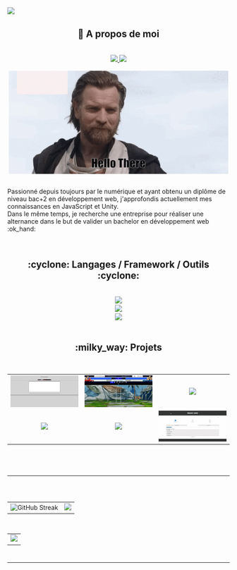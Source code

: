 <img src="https://capsule-render.vercel.app/api?type=waving&height=230&color=0:5c258d,100:0072ff&text=Nicolas&section=header&fontColor=ffffff&fontSize=80&desc=Développeur%20web%20et%20web%20mobile&fontAlign=50&animation=fadeIn&reversal=false&fontAlignY=35&descAlign=50&descAlignY=55&descSize=22&textBg=false" />

<!-- ABOUT START ############################################################################### -->
<h2 align="center">🌌 A propos de moi</h2>	
<br>
<div align="center">
  <a href="mailto:nicolas.berrier360@gmail.com">
    <img src="https://img.shields.io/badge/Gmail-D14836?style=for-the-badge&logo=gmail&logoColor=white" />
  </a>
  <a href="https://www.linkedin.com/in/nicolasberrierw">
    <img src="https://img.shields.io/badge/LinkedIn-0077B5?style=for-the-badge&logo=linkedin&logoColor=white" />
  </a>
</div>
<br/>

<div align="center">
  <a href="https://media1.tenor.com/m/T3HjSZeb_MQAAAAC/hello-there-general-kenobi.gif">
  <img align="center" src="tenor.gif" alt="gif from tenor"/>
  </a>
</div>


<br />

<p align="left">
  Passionné depuis toujours par le numérique et ayant obtenu un diplôme de niveau bac+2 en développement web, j'approfondis actuellement mes connaissances en JavaScript et Unity. <br>
  Dans le même temps, je recherche une entreprise pour réaliser une alternance dans le but de valider un bachelor en développement web  :ok_hand:
</p> <br>
<!-- ABOUT END ############################################################################### -->
<!-- SKILL START ############################################################################### -->
<h2 align="center">:cyclone: Langages / Framework / Outils :cyclone:</h2>
 <br/> 
<div align="center">
  <a href="https://skillicons.dev/">
      <img src="https://skillicons.dev/icons?i=html,css,js,bootstrap,react,redux,symfony,php,mysql" /><br>
      <img src="https://skillicons.dev/icons?i=unity,cs,figma,github,ableton" /> <br>
      <img src="https://skillicons.dev/icons?i=vscode,visualstudio" />
  </a>
</div> 
<!-- SKILL END ############################################################################### -->
<br/>

<h2 align="center">:milky_way:	Projets</h2>
<br>
<!-- TABLE START ######################################################################################## -->
<table>
  <tr>
    <td align="center" width="350">
      <a href="https://wallmonger.github.io/WYSIWYG/">
        <img src="wysiwyg.gif" />
      </a> <br>
    </td>
    <td align="center" width="350">
      <a href="https://wallmonger.github.io/MorpionFighter/">
        <img src="street.gif" />
      </a> <br>
    </td>
    <td align="center" width="350">
        <img src="gruut.gif" /> <br>
    </td>
  </tr>
    <tr>
    <td align="center" width="350">
        <img src="studart.gif" />
        <br>
    </td>
    <td align="center" width="350">
        <img src="game.gif" /><br>
    </td>
    <td align="center" width="350">
        <img src="zero.gif" /> <br>
    </td>
  </tr>
</table>

<br>
<!-- TABLE END ################################################################################# -->

<h1><hr></h1> <br>

<!-- STATS START ############################################################################### -->
<table align="center">
  <tr>
    <td><img height="200" src="https://streak-stats.demolab.com?user=Wallmonger&theme=github-dark-dimmed&hide_border=true" alt="GitHub Streak" /></td>
    <td><img height="200" src="https://github-readme-stats.vercel.app/api/top-langs?username=wallmonger&langs_count=8&layout=compact&theme=github_dark_dimmed" /></td>
  </tr>
</table>
<br>
<table>
  <tr>
    <td>
      <img src="https://github-readme-activity-graph.vercel.app/graph?username=Wallmonger&bg_color=24292F&color=6CA3F6&title_color=6CA3F6&line=6CA3F6&point=6CA3F6&area_color=6CA3F6&area=true&hide_title=true&height=320&radius=6"/> 
    </td>
  </tr>
</table>

<!-- STATS END ############################################################################### -->

<h1></h1>
<hr>
